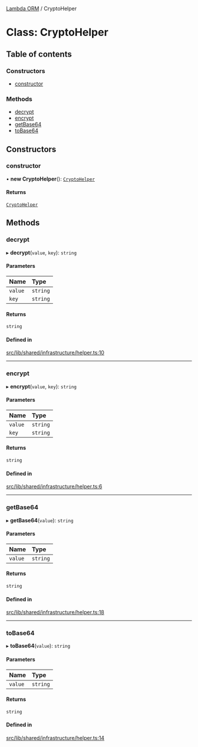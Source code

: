 [Lambda ORM](../README.md) / CryptoHelper

# Class: CryptoHelper

## Table of contents

### Constructors

- [constructor](CryptoHelper.md#constructor)

### Methods

- [decrypt](CryptoHelper.md#decrypt)
- [encrypt](CryptoHelper.md#encrypt)
- [getBase64](CryptoHelper.md#getbase64)
- [toBase64](CryptoHelper.md#tobase64)

## Constructors

### constructor

• **new CryptoHelper**(): [`CryptoHelper`](CryptoHelper.md)

#### Returns

[`CryptoHelper`](CryptoHelper.md)

## Methods

### decrypt

▸ **decrypt**(`value`, `key`): `string`

#### Parameters

| Name | Type |
| :------ | :------ |
| `value` | `string` |
| `key` | `string` |

#### Returns

`string`

#### Defined in

[src/lib/shared/infrastructure/helper.ts:10](https://github.com/lambda-orm/lambdaorm/blob/61ef464db604bd933b79241155b2eeec50bb5452/src/lib/shared/infrastructure/helper.ts#L10)

___

### encrypt

▸ **encrypt**(`value`, `key`): `string`

#### Parameters

| Name | Type |
| :------ | :------ |
| `value` | `string` |
| `key` | `string` |

#### Returns

`string`

#### Defined in

[src/lib/shared/infrastructure/helper.ts:6](https://github.com/lambda-orm/lambdaorm/blob/61ef464db604bd933b79241155b2eeec50bb5452/src/lib/shared/infrastructure/helper.ts#L6)

___

### getBase64

▸ **getBase64**(`value`): `string`

#### Parameters

| Name | Type |
| :------ | :------ |
| `value` | `string` |

#### Returns

`string`

#### Defined in

[src/lib/shared/infrastructure/helper.ts:18](https://github.com/lambda-orm/lambdaorm/blob/61ef464db604bd933b79241155b2eeec50bb5452/src/lib/shared/infrastructure/helper.ts#L18)

___

### toBase64

▸ **toBase64**(`value`): `string`

#### Parameters

| Name | Type |
| :------ | :------ |
| `value` | `string` |

#### Returns

`string`

#### Defined in

[src/lib/shared/infrastructure/helper.ts:14](https://github.com/lambda-orm/lambdaorm/blob/61ef464db604bd933b79241155b2eeec50bb5452/src/lib/shared/infrastructure/helper.ts#L14)
